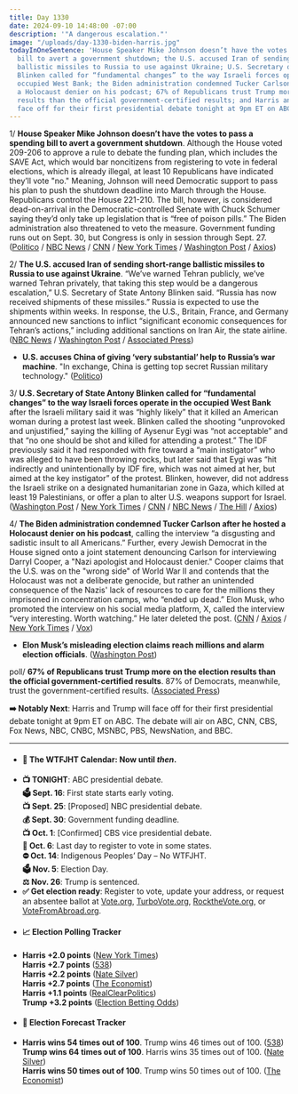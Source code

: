 ```yaml
---
title: Day 1330
date: 2024-09-10 14:48:00 -07:00
description: '"A dangerous escalation."'
image: "/uploads/day-1330-biden-harris.jpg"
todayInOneSentence: 'House Speaker Mike Johnson doesn’t have the votes to pass a spending
  bill to avert a government shutdown; the U.S. accused Iran of sending short-range
  ballistic missiles to Russia to use against Ukraine; U.S. Secretary of State Antony
  Blinken called for “fundamental changes” to the way Israeli forces operate in the
  occupied West Bank; the Biden administration condemned Tucker Carlson after he hosted
  a Holocaust denier on his podcast; 67% of Republicans trust Trump more on the election
  results than the official government-certified results; and Harris and Trump will
  face off for their first presidential debate tonight at 9pm ET on ABC. '
---
```


1/ **House Speaker Mike Johnson doesn’t have the votes to pass a spending bill to avert a government shutdown**. Although the House voted 209-206 to approve a rule to debate the funding plan, which includes the SAVE Act, which would bar noncitizens from registering to vote in federal elections, which is already illegal, at least 10 Republicans have indicated they’ll vote "no." Meaning, Johnson will need Democratic support to pass his plan to push the shutdown deadline into March through the House. Republicans control the House 221-210. The bill, however, is considered dead-on-arrival in the Democratic-controlled Senate with Chuck Schumer saying they’d only take up legislation that is “free of poison pills.” The Biden administration also threatened to veto the measure. Government funding runs out on Sept. 30, but Congress is only in session through Sept. 27. ([Politico](https://www.politico.com/live-updates/2024/09/10/congress) / [NBC News](https://www.nbcnews.com/politics/congress/house-republicans-plan-vote-government-shutdown-bill-trump-rcna170402) / [CNN](https://www.cnn.com/2024/09/10/politics/house-funding-plan-clears-hurdle-risks-failing/index.html) / [New York Times](https://www.nytimes.com/2024/09/10/us/politics/johnson-spending-bill-republicans.html) / [Washington Post](https://www.washingtonpost.com/business/2024/09/10/republicans-defect-government-shutdown/) / [Axios](https://www.axios.com/2024/09/09/mike-johnsons-shutdown-strategy-is-crumbling))

2/ **The U.S. accused Iran of sending short-range ballistic missiles to Russia to use against Ukraine**. “We’ve warned Tehran publicly, we’ve warned Tehran privately, that taking this step would be a dangerous escalation,” U.S. Secretary of State Antony Blinken said. “Russia has now received shipments of these missiles.” Russia is expected to use the shipments within weeks. In response, the U.S., Britain, France, and Germany announced new sanctions to inflict “significant economic consequences for Tehran’s actions,” including additional sanctions on Iran Air, the state airline. ([NBC News](https://www.nbcnews.com/investigations/us-says-iran-sending-ballistic-missiles-russia-dramatic-escalation-rcna170414) / [Washington Post](https://www.washingtonpost.com/national-security/2024/09/10/blinken-russia-iran-ukraine-missiles/) / [Associated Press](https://apnews.com/article/us-britain-blinken-ukraine-iran-ballistic-missiles-russia-a2c3f92e213518063ccd5ad890105560))

* **U.S. accuses China of giving ‘very substantial’ help to Russia’s war machine**. "In exchange, China is getting top secret Russian military technology." ([Politico](https://www.politico.eu/article/united-states-accuse-china-help-russia-war-kurt-campbell/))

3/ **U.S. Secretary of State Antony Blinken called for “fundamental changes” to the way Israeli forces operate in the occupied West Bank** after the Israeli military said it was “highly likely” that it killed an American woman during a protest last week. Blinken called the shooting “unprovoked and unjustified,” saying the killing of Aysenur Eygi was “not acceptable” and that “no one should be shot and killed for attending a protest.” The IDF previously said it had responded with fire toward a “main instigator” who was alleged to have been throwing rocks, but later said that Eygi was “hit indirectly and unintentionally by IDF fire, which was not aimed at her, but aimed at the key instigator” of the protest. Blinken, however, did not address the Israeli strike on a designated humanitarian zone in Gaza, which killed at least 19 Palestinians, or offer a plan to alter U.S. weapons support for Israel. ([Washington Post](https://www.washingtonpost.com/world/2024/09/10/israel-idf-operations-blinken-response-american-death/) / [New York Times](https://www.nytimes.com/2024/09/10/world/middleeast/israel-west-bank-activist-shooting.html) / [CNN](https://www.cnn.com/2024/09/10/middleeast/israel-military-american-activist-west-bank-intl/index.html) / [NBC News](https://www.nbcnews.com/news/world/israeli-military-says-likely-killed-american-west-bank-protest-rcna170370) / [The Hill](https://thehill.com/policy/defense/4871279-antony-blinken-american-killed-west-bank-israel-hamas-war/) / [Axios](https://www.axios.com/2024/09/10/israel-investigation-aysenur-ezgi-eygi-idf))

4/ **The Biden administration condemned Tucker Carlson after he hosted a Holocaust denier on his podcast**, calling the interview “a disgusting and sadistic insult to all Americans.” Further, every Jewish Democrat in the House signed onto a joint statement denouncing Carlson for interviewing Darryl Cooper, a "Nazi apologist and Holocaust denier." Cooper claims that the U.S. was on the "wrong side" of World War II and contends that the Holocaust was not a deliberate genocide, but rather an unintended consequence of the Nazis' lack of resources to care for the millions they imprisoned in concentration camps, who “ended up dead.” Elon Musk, who promoted the interview on his social media platform, X, called the interview “very interesting. Worth watching.” He later deleted the post. ([CNN](https://www.cnn.com/2024/09/05/media/white-house-condemns-tucker-carlson-nazi-propaganda-interview/index.html) / [Axios](https://www.axios.com/2024/09/10/jewish-house-democrats-rebuke-tucker-carlson) / [New York Times](https://www.nytimes.com/2024/09/06/business/media/tucker-carlson-holocaust-interview-biden-administration.html) / [Vox](https://www.vox.com/politics/370519/tucker-carlson-holocaust-nazi-churchill-darryl-cooper-martyrmade))

* **Elon Musk’s misleading election claims reach millions and alarm election officials**. ([Washington Post](https://www.washingtonpost.com/politics/2024/09/10/elon-musk-illegal-immigrant-voting-misinformation/))
 
poll/ **67% of Republicans trust Trump more on the election results than the official government-certified results**. 87% of Democrats, meanwhile, trust the government-certified results. ([Associated Press](https://apnews.com/article/trump-harris-election-2024-misinformation-451b4f6ebc4c82ac941521b9059500d8))

**➡️ Notably Next**: Harris and Trump will face off for their first presidential debate tonight at 9pm ET on ABC. The debate will air on ABC, CNN, CBS, Fox News, NBC, CNBC, MSNBC, PBS, NewsNation, and BBC.

---

* #### 📅 The WTFJHT Calendar: Now until *then*. 
* **📺 TONIGHT**: ABC presidential debate. \
**🗳️ Sept. 16**: First state starts early voting. \
**📺 Sept. 25**: [Proposed] NBC presidential debate. \
**💰 Sept. 30**: Government funding deadline. \
**📺 Oct. 1**: [Confirmed] CBS vice presidential debate. \
**📆 Oct. 6**: Last day to register to vote in some states. \
**⛔️ Oct. 14**: Indigenous Peoples’ Day – No WTFJHT. \
**🗳️ Nov. 5**: Election Day. \
**⚖️ Nov. 26**: Trump is sentenced. 
* **✅ Get election ready**: Register to vote, update your address, or request an absentee ballot at [Vote.org](https://www.vote.org/), [TurboVote.org](https://turbovote.org/), [RocktheVote.org](https://www.rockthevote.org/), or [VoteFromAbroad.org](https://www.votefromabroad.org/).
* #### 📈 Election Polling Tracker
* **Harris +2.0 points** ([New York Times](https://www.nytimes.com/interactive/2024/us/elections/polls-president.html)) \
**Harris +2.7 points** ([538](https://projects.fivethirtyeight.com/polls/president-general/2024/national/)) \
**Harris +2.2 points** ([Nate Silver](https://www.natesilver.net/p/nate-silver-2024-president-election-polls-model)) \
**Harris +2.7 points** ([The Economist](https://www.economist.com/interactive/us-2024-election/trump-harris-polls)) \
**Harris +1.1 points** ([RealClearPolitics](https://www.realclearpolling.com/polls/president/general/2024/trump-vs-harris)) \
**Trump +3.2 points** ([Election Betting Odds](https://www.electionbettingodds.com/))
* #### 🔮 Election Forecast Tracker
* **Harris wins 54 times out of 100**. Trump wins 46 times out of 100. ([538](https://projects.fivethirtyeight.com/2024-election-forecast/)) \
**Trump wins 64 times out of 100**. Harris wins 35 times out of 100. ([Nate Silver](https://www.natesilver.net/p/nate-silver-2024-president-election-polls-model)) \
**Harris wins 50 times out of 100**. Trump wins 50 times out of 100. ([The Economist](https://www.economist.com/interactive/us-2024-election/prediction-model/president/))
